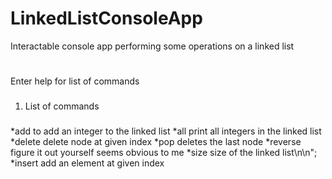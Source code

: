 # LinkedListConsoleApp
Interactable console app performing some operations on a linked list

#
Enter help for list of commands

###
1. List of commands
###
*add  to add an integer to the linked list
*all  print all integers in the linked list
*delete  delete node at given index
*pop  deletes the last node
*reverse  figure it out yourself seems obvious to me
*size size of the linked list\n\n";
*insert  add an element at given index
